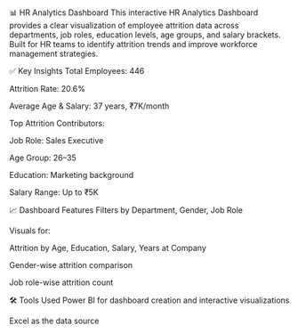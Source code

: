 📊 HR Analytics Dashboard
This interactive HR Analytics Dashboard provides a clear visualization of employee attrition data across departments, job roles, education levels, age groups, and salary brackets. Built for HR teams to identify attrition trends and improve workforce management strategies.

✅ Key Insights
Total Employees: 446

Attrition Rate: 20.6%

Average Age & Salary: 37 years, ₹7K/month

Top Attrition Contributors:

Job Role: Sales Executive

Age Group: 26–35

Education: Marketing background

Salary Range: Up to ₹5K

📈 Dashboard Features
Filters by Department, Gender, Job Role

Visuals for:

Attrition by Age, Education, Salary, Years at Company

Gender-wise attrition comparison

Job role-wise attrition count

🛠️ Tools Used
Power BI for dashboard creation and interactive visualizations

Excel as the data source
